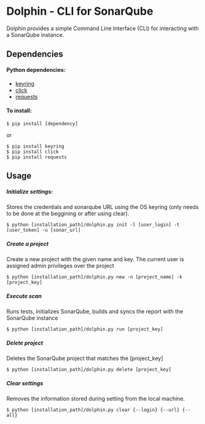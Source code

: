 # Dolphin - CLI for SonarQube

Dolphin provides a simple Command Line Interface (CLI) for interacting with a SonarQube instance.

## Dependencies
#### Python dependencies:
- [keyring](https://pypi.org/project/keyring/)
- [click](https://pypi.org/project/click/)
- [requests](https://pypi.org/project/requests/)

#### To install:

`$ pip install [dependency]`

or
~~~
$ pip install keyring
$ pip install click
$ pip install requests
~~~

## Usage
##### Initialize settings:
Stores the credentials and sonarqube URL using the OS keyring (only needs to be done at the beggining or after using clear).

`$ python [installation_path]/dolphin.py init -l [user_login] -t [user_token] -u [sonar_url]`

##### Create a project
Create a new project with the given name and key. The current user is assigned admin privileges over the project

`$ python [installation_path]/dolphin.py new -n [project_name] -k [project_key]`

##### Execute scan
Runs tests, initializes SonarQube, builds and syncs the report with the SonarQube instance

`$ python [installation_path]/dolphin.py run [project_key]`

##### Delete project
Deletes the SonarQube project that matches the [project_key]

`$ python [installation_path]/dolphin.py delete [project_key]`

##### Clear settings
Removes the information stored during setting from the local machine.

`$ python [installation_path]/dolphin.py clear {--login} {--url} {--all}`